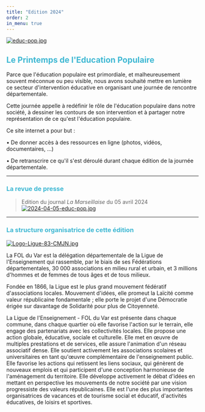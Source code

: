 ```yaml
---
title: "Edition 2024"
order: 2
in_menu: true
---
```

[![educ-pop.jpg](https://i.postimg.cc/0yRRnqrB/educ-pop.jpg)](https://postimg.cc/hfr546LL)

## <span style="color: #3FB8D3">Le Printemps de l'Education Populaire</span>

Parce que l'éducation populaire est primordiale, et malheureusement souvent méconnue ou peu visible, nous avons souhaité mettre en lumière ce secteur d'intervention éducative en organisant une journée de rencontre départementale.

Cette journée appelle à redéfinir le rôle de l'éducation populaire dans notre société, à dessiner les contours de son intervention et à partager notre représentation de ce qu'est l'éducation populaire.

Ce site internet a pour but :

•	De donner accès à des ressources en ligne (photos, vidéos, documentaires, ...)

•	De retranscrire ce qu'il s'est déroulé durant chaque édition de la journée départementale.

---

###  <span style="color: #3FB8D3">La revue de presse</span>

> Edition du journal _La Marseillaise_ du 05 avril 2024
[![2024-04-05-educ-pop.jpg](https://i.postimg.cc/wTSCCkWc/2024-04-05-educ-pop.jpg)](https://postimg.cc/zVF2WTYV) 

----

###  <span style="color: #3FB8D3">La structure organisatrice de cette édition</span>

[![Logo-Ligue-83-CMJN.jpg](https://i.postimg.cc/NMxfLr2z/Logo-Ligue-83-CMJN.jpg)](https://fol83laligue.org/)

<span style="text-justify">La FOL du Var est la délégation départementale de la Ligue de l'Enseignement qui rassemble, par le biais de ses Fédérations départementales, 30 000 associations en milieu rural et urbain, et 3 millions d'hommes et de femmes de tous âges et de tous milieux.

Fondée en 1866, la Ligue est le plus grand mouvement fédératif d'associations locales. Mouvement d'idées, elle promeut la Laïcité comme valeur républicaine fondamentale ; elle porte le projet d'une Démocratie érigée sur davantage de Solidarité pour plus de Citoyenneté.

La Ligue de l'Enseignement - FOL du Var est présente dans chaque commune, dans chaque quartier où elle favorise l'action sur le terrain, elle engage des partenariats avec les collectivités locales. Elle propose une action globale, éducative, sociale et culturelle. Elle met en œuvre de multiples prestations et de services, elle assure l'animation d'un réseau associatif dense. Elle soutient activement les associations scolaires et universitaires en tant qu'œuvre complémentaire de l'enseignement public. Elle favorise les actions qui retissent les liens sociaux, qui génèrent de nouveaux emplois et qui participent d'une conception harmonieuse de l'aménagement du territoire. Elle développe activement le débat d'idées en mettant en perspective les mouvements de notre société par une vision progressiste des valeurs républicaines. Elle est l'une des plus importantes organisatrices de vacances et de tourisme social et éducatif, d'activités éducatives, de loisirs et sportives. 